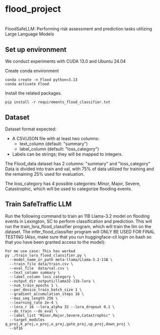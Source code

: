 # flood_project

<div align="center">
  
# 

</div> FloodSafeLLM: Performing risk assessment and prediction tasks utilizing Large Language Models

## Set up environment
We conduct experiments with CUDA 13.0 and Ubuntu 24.04

Create conda environment
```
conda create -n Flood python=3.13
conda activate Flood
```
Install the related packages.
```
pip install -r requirements_flood_classifier.txt
```

## Dataset
Dataset format expected:
- A CSV/JSON file with at least two columns:
  * text_column (default: "summary")
  * label_column (default: "loss_category")
- Labels can be strings; they will be mapped to integers.

The Flood_data dataset has 2 columns: "summary" and "loss_category"
Data is divided into train and val, with 75% of data utilized for training and the remaining 25% used for evaluation. 

The loss_category has 4 possible categories: Minor, Major, Severe, Catastrophic, which will be used to categorize flooding events.

## Train SafeTraffic LLM
Run the following command to train an 11B Llama-3.2 model on flooding events in Lexington, SC to perform classification and prediction. This will run the train_lora_flood_classifier program, which will train the llm on the dataset. The infer_flood_classifier program will ONLY BE USED FOR FINAL TESTING (Also, make sure that you run huggingface-cli login on bash so that you have been granted access to the model): 
```
For me use case: This has worked
py ./train_lora_flood_classifier.py \
  --model_name_or_path meta-llama/Llama-3.2-11B \
  --train_file data/train.csv \
  --eval_file  data/val.csv \
  --text_column summary \
  --label_column loss_category \
  --output_dir outputs/llama32-11b-lora \
  --num_train_epochs 1 \
  --per_device_train_batch_size 1 \
  --gradient_accumulation_steps 16 \
  --max_seq_length 256 \
  --learning_rate 2e-4 \
  --lora_r 16 --lora_alpha 32 --lora_dropout 0.1 \
  --do_train --do_eval \
  --label_list "Minor,Major,Severe,Catastrophic" \
  --target_modules q_proj,k_proj,v_proj,o_proj,gate_proj,up_proj,down_proj \
  --bf16


